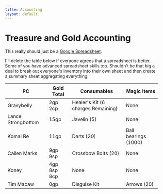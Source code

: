 ```yaml
---
title: Accounting
layout: default
---
```

# Treasure and Gold Accounting
This really should just be a 
<a href="https://docs.google.com/spreadsheets/d/1OlGWv2usvTe8NudcgB8LU_K8h1p68762OYF6kTd_ytg/edit?usp=sharing" target="_blank">Google Spreadsheet</a>.

I'll delete the table below if everyone agrees that a spreadsheet is better. Some of you have advanced spreadsheet skills too. Shouldn't be that big a deal to break out everyone's inventory into their own sheet and then create a summary sheet aggregating everything. 

| PC | Gold Total | Consumables | Magic Items |
| ----------- | ----------- | ----------- | ----------- |
| Gravybelly | 2gp 2cp | Healer's Kit (6 charges Remaining) | None |
|Lance Strongbottom|15gp|Javelin (5)|None|
|Komal Re |11gp |Darts (20) |Ball bearings (1000)|None|
|Callen Marks |9gp 9sp |Crossbow Bolts (20) |None|
|Koney |4gp 8sp 8cp |None|None|
|Tim Macaw |0gp |Disguise Kit |Arrows (20) |


  

